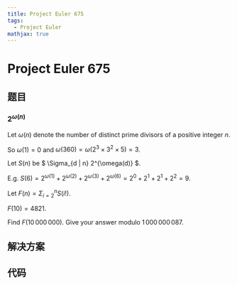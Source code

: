 ```yaml
---
title: Project Euler 675
tags:
  - Project Euler
mathjax: true
---
```

<escape><!-- more --></escape>
    
# Project Euler 675
## 题目
### $2^{\omega(n)}$



Let $\omega(n)$ denote the number of distinct prime divisors of a positive integer $n$.

So  $\omega(1) = 0$ and  $\omega(360) = \omega(2^{3} \times 3^{2} \times 5) = 3$.


Let $S(n)$ be $ \Sigma_{d | n} 2^{\omega(d)}  $.


E.g. $S(6) = 2^{\omega(1)}+2^{\omega(2)}+2^{\omega(3)}+2^{\omega(6)} = 2^0+2^1+2^1+2^2 = 9$.


Let $F(n)=\Sigma_{i=2}^n S(i!)$.

$F(10)=4821$.

Find $F(10\,000\,000)$. Give your answer modulo  $1\,000\,000\,087$.



## 解决方案


## 代码


